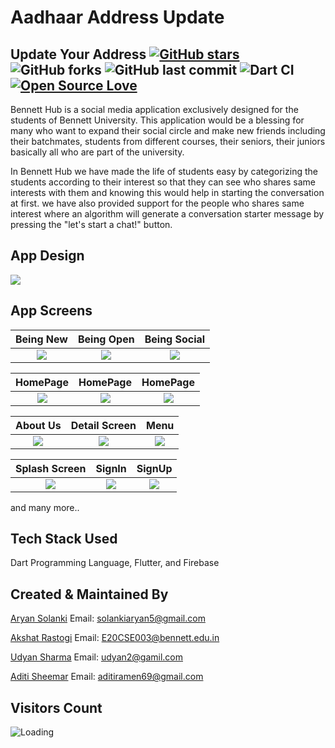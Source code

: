 # Aadhaar Address Update


## Update Your Address [![GitHub stars](https://img.shields.io/github/stars/AkshatRastogi-1nC0re/aadharAddressUpdate?style=social)](https://github.com/login?return_to=%2FAkshatRastogi-1nC0re%aadharAddressUpdate) ![GitHub forks](https://img.shields.io/github/forks/AkshatRastogi-1nC0re/aadharAddressUpdate?style=social) ![GitHub last commit](https://img.shields.io/github/last-commit/AkshatRastogi-1nC0re/aadharAddressUpdate) ![Dart CI](https://github.com/TheAlphamerc/flutter_ecommerce_app/workflows/Dart%20CI/badge.svg) [![Open Source Love](https://badges.frapsoft.com/os/v2/open-source.svg?v=103)](https://github.com//AkshatRastogi-1nC0re/aadharAddressUpdate) 

Bennett Hub is a social media application exclusively designed for the students of Bennett University. This application would be a blessing for many who want to expand their social circle and make new friends including their batchmates, students from different courses, their seniors, their juniors basically all who are part of the university.

In Bennett Hub we have made the life of students easy by categorizing the students according to their interest so that they can see who shares same interests with them and knowing this would help in starting the conversation at first. we have also provided support for the people who shares same interest where an algorithm will generate a conversation starter message by pressing the "let's start a chat!"  button.


## App Design
<img src="https://firebasestorage.googleapis.com/v0/b/innoappchallenge.appspot.com/o/Untitled%20design%20(30).png?alt=media&token=46b84570-bfe7-456a-8120-8f1c2c7b8686"  /> 

## App Screens

  Being New                |        Being Open         |       Being Social
:-------------------------:|:-------------------------:|:-------------------------:
![](https://firebasestorage.googleapis.com/v0/b/innoappchallenge.appspot.com/o/13.png?alt=media&token=895bf20f-2ffb-4bb9-8127-b8b8e71c2323)|![](https://firebasestorage.googleapis.com/v0/b/innoappchallenge.appspot.com/o/15.png?alt=media&token=49564f27-5395-4ec3-8e7b-fc5ea28232aa)|![](https://firebasestorage.googleapis.com/v0/b/innoappchallenge.appspot.com/o/11.png?alt=media&token=e1eb8faa-0539-4e9f-8bd7-fe1a2d82f09a)


  HomePage                |        HomePage         |       HomePage
:-------------------------:|:-------------------------:|:-------------------------:
![](https://firebasestorage.googleapis.com/v0/b/innoappchallenge.appspot.com/o/2.png?alt=media&token=c82a1ed5-0baa-4eb2-913e-5b602fc13061)|![](https://firebasestorage.googleapis.com/v0/b/innoappchallenge.appspot.com/o/1.png?alt=media&token=a9735759-3f30-4120-9f70-20fabdf3ae45)|![](https://firebasestorage.googleapis.com/v0/b/innoappchallenge.appspot.com/o/aksnsha.png?alt=media&token=10259575-2001-43cf-80ad-28116f488c9a)


  About Us                 |        Detail Screen      |       Menu
:-------------------------:|:-------------------------:|:-------------------------:
![](https://firebasestorage.googleapis.com/v0/b/innoappchallenge.appspot.com/o/10.png?alt=media&token=cf08e5eb-c73b-4803-b45d-a69913d89944)|![](https://firebasestorage.googleapis.com/v0/b/innoappchallenge.appspot.com/o/4.png?alt=media&token=dfa5a8c6-e816-4535-ba66-68a000afcfa8)|![](https://firebasestorage.googleapis.com/v0/b/innoappchallenge.appspot.com/o/hamburger.png?alt=media&token=09d25d46-f024-4d2b-8b7a-3da73f7f4ce0)
 
  Splash Screen                     |        SignIn      |       SignUp
:-------------------------:|:-------------------------:|:-------------------------:
![](https://firebasestorage.googleapis.com/v0/b/innoappchallenge.appspot.com/o/splashhh.png?alt=media&token=9890742d-7b4b-4617-9f03-4825e2806a11)|![](https://firebasestorage.googleapis.com/v0/b/innoappchallenge.appspot.com/o/12.png?alt=media&token=89c28d13-bd7c-40ce-883e-3aea7ff1c263)|![](https://firebasestorage.googleapis.com/v0/b/innoappchallenge.appspot.com/o/14.png?alt=media&token=dfb70925-aec6-4700-9d35-874742769481)

and many more..

## Tech Stack Used

Dart Programming Language,
Flutter, and
Firebase


## Created & Maintained By

[Aryan Solanki](https://github.com/Aryan-Solanki)
Email: [solankiaryan5@gmail.com](mailto:solankiaryan5@gmail.com)

[Akshat Rastogi](https://github.com/AkshatRastogi-1nC0re)
Email: [E20CSE003@bennett.edu.in](mailto:E20CSE003@bennett.edu.in)

[Udyan Sharma](https://github.com/udyan2)
Email: [udyan2@gamil.com](mailto:udyan2@gamil.com)

[Aditi Sheemar](https://github.com/yashsharma1702)
Email: [aditiramen69@gmail.com](mailto:aditiramen69@gmail.com)


## Visitors Count

<img align="left" src = "https://profile-counter.glitch.me/aadharAddressUpdate/count.svg" alt ="Loading">
